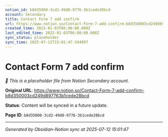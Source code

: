 ```yaml
---
notion_id: b8d35000-3cd2-49d8-9776-3b1cede28bcd
account: Secondary
title: Contact Form 7 add confirm
url: https://www.notion.so/Contact-Form-7-add-confirm-b8d350003cd249d897763b1cede28bcd
created_time: 2022-01-03T06:00:00.000Z
last_edited_time: 2022-01-03T06:08:00.000Z
sync_status: placeholder
sync_time: 2025-07-12T15:01:47.544897
---
```


# Contact Form 7 add confirm

*🔄 This is a placeholder file from Notion Secondary account.*

**Original URL**: https://www.notion.so/Contact-Form-7-add-confirm-b8d350003cd249d897763b1cede28bcd

**Status**: Content will be synced in a future update.

**Page ID**: `b8d35000-3cd2-49d8-9776-3b1cede28bcd`

---

*Generated by Obsidian-Notion sync at 2025-07-12 15:01:47*
